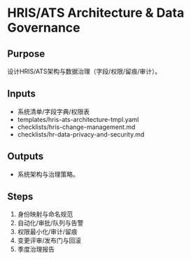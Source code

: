 # HRIS/ATS Architecture & Data Governance

## Purpose

设计HRIS/ATS架构与数据治理（字段/权限/留痕/审计）。

## Inputs

- 系统清单/字段字典/权限表
- templates/hris-ats-architecture-tmpl.yaml
- checklists/hris-change-management.md
- checklists/hr-data-privacy-and-security.md

## Outputs

- 系统架构与治理策略。

## Steps

1. 身份映射与命名规范
2. 自动化/审批/队列与告警
3. 权限最小化/审计/留痕
4. 变更评审/发布门与回滚
5. 季度治理报告
